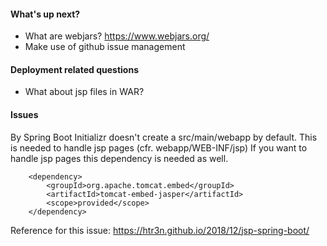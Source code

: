 #### What's up next?

- What are webjars? https://www.webjars.org/
- Make use of github issue management

#### Deployment related questions

- What about jsp files in WAR?



#### Issues

By Spring Boot Initializr doesn't create a src/main/webapp by default.
This is needed to handle jsp pages (cfr. webapp/WEB-INF/jsp)
If you want to handle jsp pages this dependency is needed as well. 

        <dependency>
            <groupId>org.apache.tomcat.embed</groupId>
            <artifactId>tomcat-embed-jasper</artifactId>
            <scope>provided</scope>
        </dependency> 

Reference for this issue:
https://htr3n.github.io/2018/12/jsp-spring-boot/
